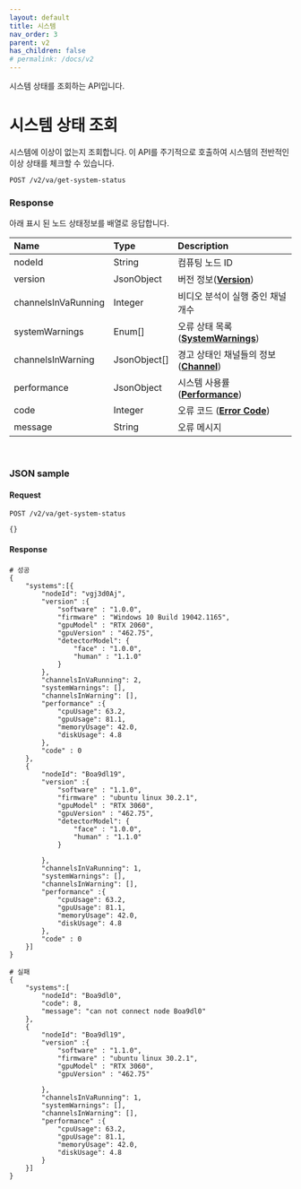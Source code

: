 ```yaml
---
layout: default
title: 시스템
nav_order: 3
parent: v2
has_children: false
# permalink: /docs/v2
---
```



시스템 상태를 조회하는 API입니다.

# 시스템 상태 조회

시스템에 이상이 없는지 조회합니다. 이 API를 주기적으로 호출하여 시스템의 전반적인 이상 상태를 체크할 수 있습니다.
```
POST /v2/va/get-system-status
```

### Response

아래 표시 된 노드 상태정보를 배열로 응답합니다.

| Name | Type | Description |
| :---- | :---- |:---- |
| nodeId | String | 컴퓨팅 노드 ID |
| version | JsonObject | 버전 정보(**[Version](models.md#version)**) |
| channelsInVaRunning | Integer | 비디오 분석이 실행 중인 채널 개수 |
| systemWarnings | Enum[] | 오류 상태 목록(**[SystemWarnings](models.md#systemwarnings)**) |
| channelsInWarning | JsonObject[] | 경고 상태인 채널들의 정보 (**[Channel](models.md#channel)**) |
| performance | JsonObject | 시스템 사용률(**[Performance](models.md#performance)**) |
| code | Integer | 오류 코드 (**[Error Code](models.md#error-code)**) |
| message | String | 오류 메시지 |


<!-- | recentCrashLogs | JsonObject | 최근 (24시간) 내 비정상 종료 된 컴퓨팅 노드 기록정보([RecentCrashLogs](models.md#recentcrashlogs)) | -->

<br>

### JSON sample

#### Request
```
POST /v2/va/get-system-status

{}
```

#### Response
```
# 성공
{
    "systems":[{
        "nodeId": "vgj3d0Aj",
        "version" :{
            "software" : "1.0.0",
            "firmware" : "Windows 10 Build 19042.1165",
            "gpuModel" : "RTX 2060",
            "gpuVersion" : "462.75",
            "detectorModel": {
                "face" : "1.0.0",
                "human" : "1.1.0"
            }
        },
        "channelsInVaRunning": 2,
        "systemWarnings": [],
        "channelsInWarning": [],
        "performance" :{
            "cpuUsage": 63.2,
            "gpuUsage": 81.1,
            "memoryUsage": 42.0,
            "diskUsage": 4.8
        },
        "code" : 0
    },
    {
        "nodeId": "Boa9dl19",
        "version" :{
            "software" : "1.1.0",
            "firmware" : "ubuntu linux 30.2.1",
            "gpuModel" : "RTX 3060",
            "gpuVersion" : "462.75",
            "detectorModel": {
                "face" : "1.0.0",
                "human" : "1.1.0"
            }

        },
        "channelsInVaRunning": 1,
        "systemWarnings": [],
        "channelsInWarning": [],
        "performance" :{
            "cpuUsage": 63.2,
            "gpuUsage": 81.1,
            "memoryUsage": 42.0,
            "diskUsage": 4.8
        },
        "code" : 0
    }]  
}
```

```
# 실패
{
    "systems":[
        "nodeId": "Boa9dl0",
        "code": 8,
        "message": "can not connect node Boa9dl0"
    },
    {
        "nodeId": "Boa9dl19",
        "version" :{
            "software" : "1.1.0",
            "firmware" : "ubuntu linux 30.2.1",
            "gpuModel" : "RTX 3060",
            "gpuVersion" : "462.75" 

        },
        "channelsInVaRunning": 1,
        "systemWarnings": [],
        "channelsInWarning": [],
        "performance" :{
            "cpuUsage": 63.2,
            "gpuUsage": 81.1,
            "memoryUsage": 42.0,
            "diskUsage": 4.8
        }
    }]  
}
```

<br>
